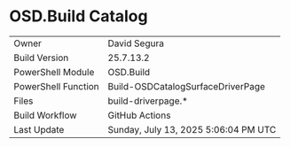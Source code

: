 ﻿# OSD.Build Catalog

| | |
|-|-|
| Owner | David Segura |
| Build Version | 25.7.13.2 |
| PowerShell Module | OSD.Build |
| PowerShell Function | Build-OSDCatalogSurfaceDriverPage |
| Files | build-driverpage.* |
| Build Workflow | GitHub Actions |
| Last Update | Sunday, July 13, 2025 5:06:04 PM UTC |
